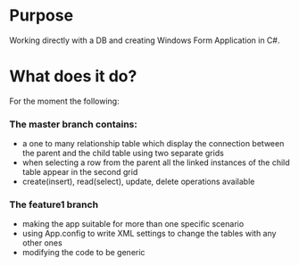 # Purpose
 Working directly with a DB and creating Windows Form Application in C#.
# What does it do?
For the moment the following:
 ### The master branch contains:
   - a one to many relationship table which display the connection between the parent and the child table using two separate grids
   - when selecting a row from the parent all the linked instances of the child table appear in the second grid
   - create(insert), read(select), update, delete operations available
 ### The feature1 branch
  -  making the app suitable for more than one specific scenario
  -  using App.config to write XML settings to change the tables with any other ones
  -  modifying the code to be generic
